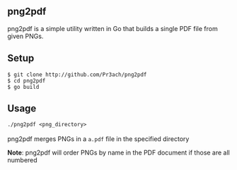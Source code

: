 ## png2pdf
png2pdf is a simple utility written in Go that builds a single PDF file from given PNGs.

## Setup
`$ git clone http://github.com/Pr3ach/png2pdf` <br/>
`$ cd png2pdf` <br/>
`$ go build` <br/>


## Usage
`./png2pdf <png_directory>`<br/><br/>
png2pdf merges PNGs in a `a.pdf` file in the specified directory

**Note**: png2pdf will order PNGs by name in the PDF document if those are all numbered
